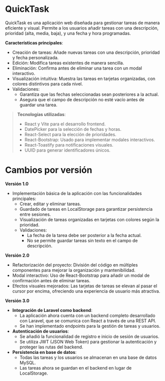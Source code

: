 # QuickTask
QuickTask es una aplicación web diseñada para gestionar tareas de manera eficiente y visual. Permite a los usuarios añadir tareas con una descripción, prioridad (alta, media, baja), y una fecha y hora programadas.

**Características principales**:

* Creación de tareas: Añade nuevas tareas con una descripción, prioridad y fecha personalizada.
* Edición: Modifica tareas existentes de manera sencilla.
* Eliminación: Confirma antes de eliminar una tarea con un modal interactivo.
* Visualización intuitiva: Muestra las tareas en tarjetas organizadas, con colores distintivos para cada nivel.
* Validaciones:
    - Garantiza que las fechas seleccionadas sean posteriores a la actual.
    - Asegura que el campo de descripción no esté vacío antes de guardar una tarea.

> **Tecnologías utilizadas**:
>
> * React y Vite para el desarrollo frontend.
> * DatePicker para la selección de fechas y horas.
> * React-Select para la elección de prioridades.
> * React-Bootstrap: Usado para implementar modales interactivos.
> * React-Toastify para notificaciones visuales.
> * UUID para generar identificadores únicos.  

# Cambios por versión

**Versión 1.0**

* Implementación básica de la aplicación con las funcionalidades principales:
    - Crear, editar y eliminar tareas.
    - Guardado de tareas en LocalStorage para garantizar persistencia entre sesiones.
    - Visualización de tareas organizadas en tarjetas con colores según la prioridad.
    - Validaciones:
        + La fecha de la tarea debe ser posterior a la fecha actual.
        + No se permite guardar tareas sin texto en el campo de descripción.

**Versión 2.0**

* Refactorización del proyecto: División del código en múltiples componentes para mejorar la organización y mantenibilidad.
* Modal interactivo: Uso de React-Bootstrap para añadir un modal de confirmación antes de eliminar tareas.
* Efectos visuales mejorados: Las tarjetas de tareas se elevan al pasar el cursor por encima, ofreciendo una experiencia de usuario más atractiva.

**Versión 3.0**

* **Integración de Laravel como backend**:
    - La aplicación ahora cuenta con un backend completo desarrollado con Laravel, que se comunica con React a través de una REST API.
    - Se han implementado endpoints para la gestión de tareas y usuarios.
* **Autenticación de usuarios**:
    - Se añadió la funcionalidad de registro e inicio de sesión de usuarios.
    - Se utiliza JWT (JSON Web Token) para gestionar la autenticación y proteger las rutas del backend.
* **Persistencia en base de datos**:
    - Todas las tareas y los usuarios se almacenan en una base de datos MySQL.
    - Las tareas ahora se guardan en el backend en lugar de LocalStorage.